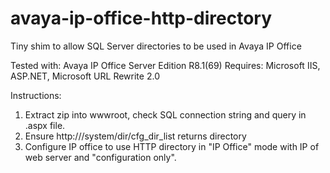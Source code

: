 # avaya-ip-office-http-directory
Tiny shim to allow SQL Server directories to be used in Avaya IP Office 

Tested with: Avaya IP Office Server Edition R8.1(69)
Requires: Microsoft IIS, ASP.NET, Microsoft URL Rewrite 2.0

Instructions: 
1. Extract zip into wwwroot, check SQL connection string and query in .aspx file.
3. Ensure http://<IP of server>/system/dir/cfg_dir_list returns directory
2. Configure IP office to use HTTP directory in "IP Office" mode with IP of web server and "configuration only".